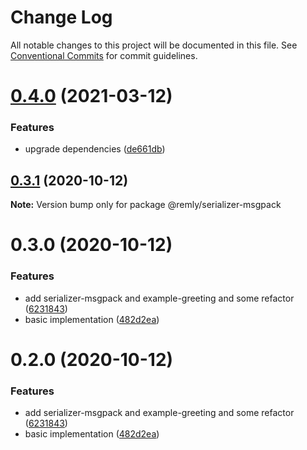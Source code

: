 # Change Log

All notable changes to this project will be documented in this file.
See [Conventional Commits](https://conventionalcommits.org) for commit guidelines.

# [0.4.0](https://gitr.net/tikrbits/remly/compare/@remly/serializer-msgpack@0.3.1...@remly/serializer-msgpack@0.4.0) (2021-03-12)


### Features

* upgrade dependencies ([de661db](https://gitr.net/tikrbits/remly/commits/de661dba31d91f1de566974e2b9c1f246b4ff682))





## [0.3.1](https://github.com/taoyuan/remly/compare/@remly/serializer-msgpack@0.3.0...@remly/serializer-msgpack@0.3.1) (2020-10-12)

**Note:** Version bump only for package @remly/serializer-msgpack





# 0.3.0 (2020-10-12)


### Features

* add serializer-msgpack and example-greeting and some refactor ([6231843](https://github.com/taoyuan/remly/commit/6231843191b7b302cf59b3c3f5fe2047aeb903b9))
* basic implementation ([482d2ea](https://github.com/taoyuan/remly/commit/482d2ea89b1c54756f70f6cbcac3fd6a8d79993e))





# 0.2.0 (2020-10-12)


### Features

* add serializer-msgpack and example-greeting and some refactor ([6231843](https://github.com/taoyuan/remly/commit/6231843191b7b302cf59b3c3f5fe2047aeb903b9))
* basic implementation ([482d2ea](https://github.com/taoyuan/remly/commit/482d2ea89b1c54756f70f6cbcac3fd6a8d79993e))

